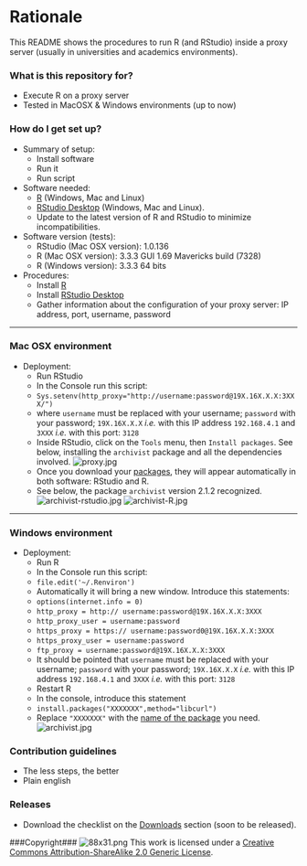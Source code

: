 # Rationale #

This README shows the procedures to run R (and RStudio) inside a proxy server (usually in universities and academics environments). 

### What is this repository for? ###

* Execute R on a proxy server
* Tested in MacOSX & Windows environments (up to now)

### How do I get set up? ###

* Summary of setup:
    * Install software
    * Run it
    * Run script
* Software needed:
    * [R](https://cran.r-project.org) (Windows, Mac and Linux)
    * [RStudio Desktop](https://www.rstudio.com/products/rstudio/#Desktop) (Windows, Mac and Linux). 
    * Update to the latest version of R and RStudio to minimize incompatibilities.
* Software version (tests):
    * RStudio (Mac OSX version): 1.0.136
    * R (Mac OSX version): 3.3.3 GUI 1.69 Mavericks build (7328)
    * R (Windows version): 3.3.3 64 bits
* Procedures:
    * Install [R](https://cran.r-project.org/bin/)
    * Install [RStudio Desktop](https://www.rstudio.com/products/rstudio/#Desktop)
    * Gather information about the configuration of your proxy server: IP address, port, username, password
-----------------------
### Mac OSX environment ###

* Deployment:
    * Run RStudio
    * In the Console run this script:
    * `Sys.setenv(http_proxy="http://username:password@19X.16X.X.X:3XXX/")`
    * where `username` must be replaced with your username; `password` with your password; `19X.16X.X.X` *i.e.* with this IP address `192.168.4.1` and `3XXX` *i.e.* with this port: `3128`
    * Inside RStudio, click on the `Tools` menu, then `Install packages`. See below, installing the `archivist` package and all the dependencies involved.
![proxy.jpg](https://bitbucket.org/repo/4pKrXRd/images/623860906-proxy.jpg)
    * Once you download your [packages](https://cran.r-project.org/web/packages/available_packages_by_name.html), they will appear automatically in both software: RStudio and R.
    * See below, the package `archivist` version 2.1.2 recognized.
![archivist-rstudio.jpg](https://bitbucket.org/repo/4pKrXRd/images/3761449446-archivist-rstudio.jpg)
![archivist-R.jpg](https://bitbucket.org/repo/4pKrXRd/images/871921475-archivist-R.jpg)

-----------------------
### Windows environment ###
* Deployment:
    * Run R
    * In the Console run this script:
    * `file.edit('~/.Renviron')`
    * Automatically it will bring a new window. Introduce this statements:
    * `options(internet.info = 0)`
    * `http_proxy = http:// username:password@19X.16X.X.X:3XXX`
    * `http_proxy_user = username:password`
    * `https_proxy = https:// username:password0@19X.16X.X.X:3XXX`
    * `https_proxy_user = username:password`
    * `ftp_proxy = username:password@19X.16X.X.X:3XXX`
    * It should be pointed that `username` must be replaced with your username; `password` with your password; `19X.16X.X.X` *i.e.* with this IP address `192.168.4.1` and `3XXX` *i.e.* with this port: `3128`
    * Restart R
    * In the console, introduce this statement
    * `install.packages("XXXXXXX",method="libcurl")`
    * Replace `"XXXXXXX"` with the [name of the package](https://cran.r-project.org/web/packages/available_packages_by_name.html) you need.
![archivist.jpg](https://bitbucket.org/repo/4pKrXRd/images/4115872337-archivist.jpg)
### Contribution guidelines ###

* The less steps, the better
* Plain english

### Releases ###

* Download the checklist on the [Downloads](https://bitbucket.org/imhicihu/r-on-proxy-server/downloads/) section (soon to be released).

###Copyright###
![88x31.png](https://bitbucket.org/repo/4pKrXRd/images/3902704043-88x31.png)
This work is licensed under a [Creative Commons Attribution-ShareAlike 2.0 Generic License](http://creativecommons.org/licenses/by-sa/2.0/).